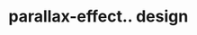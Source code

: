 # parallax-effect.. design                                                                                                                     

